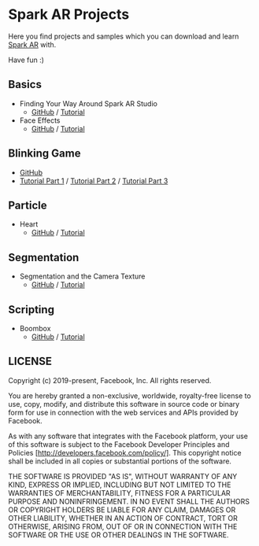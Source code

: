 # Spark AR Projects

Here you find projects and samples which you can download and learn [Spark AR](https://sparkar.facebook.com/ar-studio/) with.

Have fun :)


## Basics
- Finding Your Way Around Spark AR Studio
	- [GitHub](https://github.com/jalizadeh/Spark-AR-Projects/tree/master/Basics/01%20-%20Finding%20Your%20Way%20Around%20Spark%20AR%20Studio) / [Tutorial](https://sparkar.facebook.com/ar-studio/learn/documentation/before-you-start/basics/finding-your-way-around/)
- Face Effects
	- [GitHub](https://github.com/jalizadeh/Spark-AR-Projects/tree/master/Basics/02%20-%20Face%20Effects) / [Tutorial](https://sparkar.facebook.com/ar-studio/learn/documentation/tutorials/quick-start-guide)


## Blinking Game
- [GitHub](https://github.com/jalizadeh/Spark-AR-Projects/tree/master/Blinking%20Game)
- [Tutorial Part 1](https://www.youtube.com/watch?v=APWpLdvXaiE) / [Tutorial Part 2](https://www.youtube.com/watch?v=IDI6xi9z3Zk) / [Tutorial Part 3](https://www.youtube.com/watch?v=L_CoZ3XZAEA)



## Particle
- Heart
	- [GitHub](https://github.com/jalizadeh/Spark-AR-Projects/tree/master/Particles/Heart) / [Tutorial](https://sparkar.facebook.com/ar-studio/learn/documentation/tutorials/using-particles)


## Segmentation
- Segmentation and the Camera Texture
	- [GitHub](https://github.com/jalizadeh/Spark-AR-Projects/tree/master/Segmentation/) / [Tutorial](https://sparkar.facebook.com/ar-studio/learn/documentation/tutorials-and-samples/tutorials/segmentation-and-camera-texture)



## Scripting
- Boombox
	- [GitHub](https://github.com/jalizadeh/Spark-AR-Projects/tree/master/Scripting/Boombox) / [Tutorial](https://sparkar.facebook.com/ar-studio/learn/documentation/scripting/scripting-tutorial/)



## LICENSE
Copyright (c) 2019-present, Facebook, Inc. All rights reserved.

You are hereby granted a non-exclusive, worldwide, royalty-free license to use,
copy, modify, and distribute this software in source code or binary form for use
in connection with the web services and APIs provided by Facebook.

As with any software that integrates with the Facebook platform, your use of
this software is subject to the Facebook Developer Principles and Policies
[http://developers.facebook.com/policy/]. This copyright notice shall be
included in all copies or substantial portions of the software.

THE SOFTWARE IS PROVIDED "AS IS", WITHOUT WARRANTY OF ANY KIND, EXPRESS OR
IMPLIED, INCLUDING BUT NOT LIMITED TO THE WARRANTIES OF MERCHANTABILITY, FITNESS
FOR A PARTICULAR PURPOSE AND NONINFRINGEMENT. IN NO EVENT SHALL THE AUTHORS OR
COPYRIGHT HOLDERS BE LIABLE FOR ANY CLAIM, DAMAGES OR OTHER LIABILITY, WHETHER
IN AN ACTION OF CONTRACT, TORT OR OTHERWISE, ARISING FROM, OUT OF OR IN
CONNECTION WITH THE SOFTWARE OR THE USE OR OTHER DEALINGS IN THE SOFTWARE.